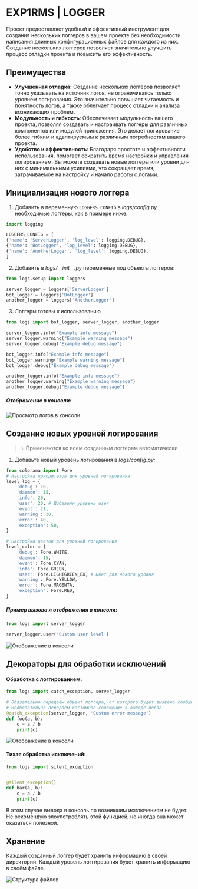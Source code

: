 # EXP1RMS | LOGGER

Проект предоставляет удобный и эффективный инструмент для создания нескольких логгеров в вашем проекте без необходимости написания длинных конфигурационных файлов для каждого из них. Создание нескольких логгеров позволяет значительно улучшить процесс отладки проекта и повысить его эффективность.

## Преимущества

 - **Улучшенная отладка:** Создание нескольких логгеров позволяет точно указывать на источник логов, не ограничиваясь только уровнем логирования. Это значительно повышает читаемость и понятность логов, а также облегчает процесс отладки и анализа возникающих проблем.
 - **Модульность и гибкость**: Обеспечивает модульность вашего проекта, позволяя создавать и настраивать логгеры для различных компонентов или модулей приложения. Это делает логирование более гибким и адаптируемым к различным потребностям вашего проекта.
 - **Удобство и эффективность**: Благодаря простоте и эффективности использования, помогает сократить время настройки и управления логированием. Вы можете создавать новые логгеры или уровни для них с минимальными усилиями, что сокращает время, затрачиваемое на настройку и начало работы с логами.

## Инициализация нового логгера
1. Добавить в переменную `LOGGERS_CONFIG` в *logs/config.py* необходимые логгеры, как в примере ниже:

```python
import logging

LOGGERS_CONFIG = [  
{'name': 'ServerLogger', 'log_level': logging.DEBUG},  
{'name': 'BotLogger', 'log_level': logging.DEBUG},  
{'name': 'AnotherLogger', 'log_level': logging.DEBUG},  
]
```

2. Добавить в *logs/\_\_init\_\_.py* переменные под объекты логгеров:

```python
from logs.setup import loggers  

server_logger = loggers['ServerLogger']  
bot_logger = loggers['BotLogger']  
another_logger = loggers['AnotherLogger'] 
```

3. Логгеры готовы к использованию
```python
from logs import bot_logger, server_logger, another_logger

server_logger.info("Example info message")
server_logger.warning("Example warning message")
server_logger.debug("Example debug message")

bot_logger.info("Example info message")
bot_logger.warning("Example warning message")
bot_logger.debug("Example debug message")

another_logger.info("Example info message")
another_logger.warning("Example warning message")
another_logger.debug("Example debug message")
```

##### Отображение в консоли:
![Просмотр логов в консоли](https://i.ibb.co/vPQzSp0/image.png)

## Создание новых уровней логирования
>💡 Применяются ко всем созданным логгерам автоматически
1. Добавьте новый уровень логирования в _logs/config.py:_
```python
from colorama import Fore
# Настройка приоритетов для уровней логирования
level_log = {
    'debug': 10,
    'daemon': 15,
    'info': 20,
    'user': 20, # Добавили уровень user
    'event': 21,
    'warning': 30,
    'error': 40,
    'exception': 50,
}

# Настройка цветов для уровней логирования
level_color = {
    'debug': Fore.WHITE,
    'daemon': 15,
    'event': Fore.CYAN,
    'info': Fore.GREEN,
    'user': Fore.LIGHTGREEN_EX, # Цвет для нового уровня
    'warning': Fore.YELLOW,
    'error': Fore.MAGENTA,
    'exception': Fore.RED,
}
```
##### Пример вызова и отображения в консоли:
```python
from logs import server_logger

server_logger.user('Custom user level')
```
![Отображение в консоли](https://i.ibb.co/NtWhcks/image.png)

## Декораторы для обработки исключений
#### Обработка с логгированием:
```python
from logs import catch_exception, server_logger

# Обязательно передаём объект логгера, от которого будет вызвано сообщение.
# Необязательно передаём кастомное сообщение в выводе логов.
@catch_exception(server_logger, 'Custom error message')
def foo(a, b):
    c = a / b
    print(c)
```
![Отображение в консоли](https://i.ibb.co/pj8FnVM/image.png)

#### Тихая обработка исключений:
```python
from logs import silent_exception


@silent_exception()
def bar(a, b):
    c = a / b
    print(c)
```
В этом случае вывода в консоль по возникшим исключениям не будет.
Не рекомендую злоупотреблять этой функцией, но иногда она может оказаться полезной.

## Хранение
Каждый созданный логгер будет хранить информацию в своей директории.
Каждый уровень логгирования будет хранить информацию в своём файле.

![Структура файлов](https://i.ibb.co/0DwcdfV/image.png)